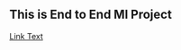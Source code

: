 ## This is End to End Ml Project
 [Link Text]([https://example.com](https://score-seer-rxjf.onrender.com))
